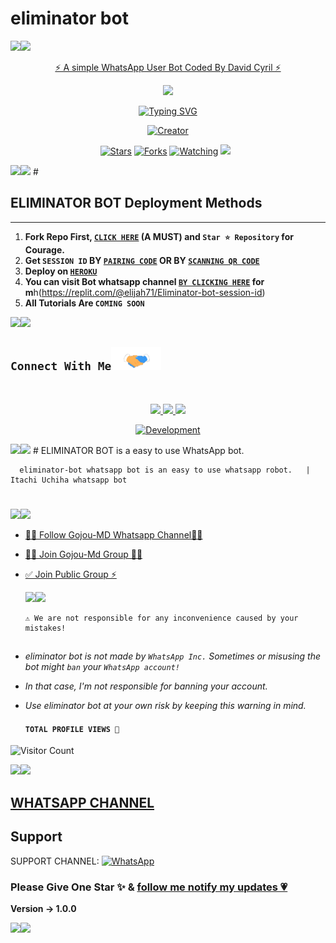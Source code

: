   # eliminator bot
   <a><img src='https://i.imgur.com/nIfbueu.jpeg'/></a><a><img src='https://i.imgur.com/nIfbueu.jpeg'/></a>
<p align="center"> 
<u>⚡ A simple WhatsApp User Bot Coded By David Cyril ⚡</u>
</p>
<p align="center">
<img src="https://i.imgur.com/nIfbueu.jpeg"/>       
<p align="center">
  <a href="https://git.io/typing-svg"><img src="https://readme-typing-svg.demolab.com?font=EB+Garamond&weight=800&size=28&duration=4000&pause=1000&random=false&width=435&lines=+•__I'M+GOJOU-+MD__•;MULTI-DEVICE+WHATSAPP+BOT;DEVELOPED+BY+ELIMINATOR+TECH;RELEASED+DATE+02%2F01%2F2025." alt="Typing SVG" /></a>
</p> 
<p align="center">
<a href="#"><img title="Creator" src="https://img.shields.io/badge/Creator-ELIMINATOR_TECH-red.svg?style=for-the-badge&logo=github"></a>
</p>
<p align="center">
<a href="https://github.com/DeeCeeXxx/Itachi_Uchiha-Md/stargazers/"><img title="Stars" src="https://i.imgur.com/nIfbueu.jpeg"></a>
<a href="https://github.com/DeeCeeXxx/Itachi_Uchiha-Md/network/members"><img title="Forks" src="https://i.imgur.com/nIfbueu.jpeg"></a>
<a href="https://github.com/DeeCeeXxx/Itachi_Uchiha-Md/watchers"><img title="Watching" src="https://i.imgur.com/nIfbueu.jpeg"></a>
<a href="https://github.com/DeeCeeXxx/Itachi_Uchiha-Md/graphs/commit-activity"><img height="20" src="https://i.imgur.com/nIfbueu.jpeg"></a>&nbsp;&nbsp;
</p>
<a><img src='https://i.imgur.com/nIfbueu.jpeg'/></a><a><img src='https://i.imgur.com/LyHic3i.gif'/></a>
#

## ELIMINATOR BOT Deployment Methods
---
1.  **Fork Repo First, [`CLICK HERE`](https://github.com/Elizzybot/ELIMINATOR-BOT.git) (A MUST) and `Star ⭐ Repository` for Courage.**
2.  **Get `SESSION ID` BY [`PAIRING CODE`](https://replit.com/@elijah71/Eliminator-bot-session-id) 
 OR BY [`SCANNING QR CODE`](https://gojousession-05ea27b8ff9a.herokuapp.com/wasiqr)** 
3. **Deploy on [`HEROKU`](https://dashboard.heroku.com/new?template=https://github.com/DeeCeeXxx/Gojou-MD)**
8. **You can visit Bot whatsapp channel [`BY CLICKING HERE`](https://whatsapp.com/channel/0029VaZsyQ21XqudOTjyG30Z) for m**h(https://replit.com/@elijah71/Eliminator-bot-session-id)
11. **All Tutorials Are `COMING SOON`**

<a><img src='https://i.imgur.com/nIfbueu.jpeg'/></a><a><img src='https://i.imgur.com/nIfbueu.jpeg'/></a>

## ```Connect With Me```<img src="https://github.com/0xAbdulKhalid/0xAbdulKhalid/raw/main/assets/mdImages/handshake.gif" width ="80"></h1> 
 <br> 
<p align="center">
<a href="https://wa.me/2349039727490"><img src="https://img.shields.io/badge/Contact David-25D366?style=for-the-badge&logo=whatsapp&logoColor=white" />
<a href="https://whatsapp.com/channel/0029VaZsyQ21XqudOTjyG30Z"><img src="https://img.shields.io/badge/Join Official Channel-25D366?style=for-the-badge&logo=whatsapp&logoColor=white" />
<a href="https://www.youtube.com/@HacktivistHive"><img src="https://img.shields.io/badge/Subscribe-ff0000?style=for-the-badge&logo=youtube&logoColor=ff000000&link=https://www.youtube.com/@HacktivistHive" /><br>
<p align="center">
<img alt="Development" width="250" src="https://media2.giphy.com/media/W9tBvzTXkQopi/giphy.gif?cid=6c09b952xu6syi1fyqfyc04wcfk0qvqe8fd7sop136zxfjyn&ep=v1_internal_gif_by_id&rid=giphy.gif&ct=g" /> </p>
<a><img src='https://i.imgur.com/nIfbueu.jpeg'/></a><a><img src='https://i.imgur.com/fOfhXnf.jpeg'/></a>
# 
ELIMINATOR BOT is a easy to use WhatsApp bot. 

      eliminator-bot whatsapp bot is an easy to use whatsapp robot.   |  Itachi Uchiha whatsapp bot
# 
# 
<a><img src='https://i.imgur.com/nIfbueu.jpeg'/></a><a><img src='https://i.imgur.com/fOfhXnf.jpeg'/></a>

* [🧑‍💻 Follow Gojou-MD Whatsapp Channel🧑‍💻](https://whatsapp.com/channel/0029VaZsyQ21XqudOTjyG30Z)

* [🧑‍💻 Join Gojou-Md Group 🧑‍💻](https://t.me/hacktivisthive)

* [✅ Join Public Group ⚡](https://chat.whatsapp.com/Hk4jZg8HMoH1auW2NAKazX)

  <a><img src='https://i.imgur.com/LyHic3i.gif'/></a><a><img src='https://i.imgur.com/LyHic3i.gif'/></a>

      ⚠️ We are not responsible for any inconvenience caused by your mistakes!
  
## 

- *eliminator bot is not made by `WhatsApp Inc.` Sometimes or misusing the bot might `ban` your `WhatsApp account!`*
- *In that case, I'm not responsible for banning your account.*
- *Use eliminator bot at your own risk by keeping this warning in mind.*
  
  #### ```TOTAL PROFILE VIEWS 🧚```
![Visitor Count](https://profile-counter.glitch.me/DeeCeeXxx/count.svg)

<a><img src='https://i.imgur.com/fOfhXnf.jpeg'/></a><a><img src='https://i.imgur.com/nIfbueu.jpeg'/></a>

 ## [ WHATSAPP CHANNEL ](https://whatsapp.com/channel/0029VaZsyQ21XqudOTjyG30Z) 

## Support

SUPPORT CHANNEL: <a href="https://whatsapp.com/channel/0029VafEBFX2Jl8DSYclsS08"><img alt="WhatsApp" src="https://img.shields.io/badge/WhatsApp-25D366?style=for-the-badge&logo=whatsapp&logoColor=white"/></a>


### Please Give One Star ✨ & [follow me notify my updates 💗](https://github.com/DeeCeeXxx)
<b>Version -> 1.0.0</b>

<a><img src='https://i.imgur.com/fOfhXnf.jpeg'/></a><a><img src='https://i.imgur.com/fMWZwVo.jpeg'/></a>
